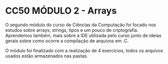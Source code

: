 # CC50 MÓDULO 2 - Arrays

O segundo módulo do curso de Ciências da Computação foi focado nos estudos sobre arrays, strings, tipos e um pouco de criptografia. Aprendemos também, mais sobre a IDE utilizada pelo curso junto de ideias gerais sobre como ocorre a compilação de arquivos em .C.

O módulo foi finalizado com a realização de 4 exercícios, todos os arquivos usados estão armazenados nas pastas.